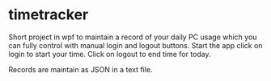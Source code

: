 # timetracker
Short project in wpf to maintain a record of your daily PC usage which you can fully control with manual login and logout buttons.
Start the app
click on login to start your time.
Click on logout to end time for today.

Records are maintain as JSON in a text file.
